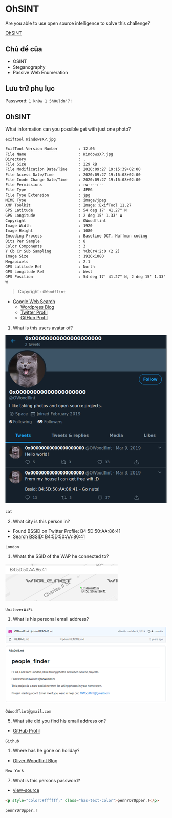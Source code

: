 # OhSINT

Are you able to use open source intelligence to solve this challenge?

[OhSINT](https://tryhackme.com/room/ohsint)

## Chủ đề của

- OSINT
- Steganography
- Passive Web Enumeration

## Lưu trữ phụ lục

Password: `1 kn0w 1 5h0uldn'7!`

## OhSINT

What information can you possible get with just one photo?

`exiftool WindowsXP.jpg`

```
ExifTool Version Number         : 12.06
File Name                       : WindowsXP.jpg
Directory                       : .
File Size                       : 229 kB
File Modification Date/Time     : 2020:09:27 19:15:39+02:00
File Access Date/Time           : 2020:09:27 19:16:08+02:00
File Inode Change Date/Time     : 2020:09:27 19:16:08+02:00
File Permissions                : rw-r--r--
File Type                       : JPEG
File Type Extension             : jpg
MIME Type                       : image/jpeg
XMP Toolkit                     : Image::ExifTool 11.27
GPS Latitude                    : 54 deg 17' 41.27" N
GPS Longitude                   : 2 deg 15' 1.33" W
Copyright                       : OWoodflint
Image Width                     : 1920
Image Height                    : 1080
Encoding Process                : Baseline DCT, Huffman coding
Bits Per Sample                 : 8
Color Components                : 3
Y Cb Cr Sub Sampling            : YCbCr4:2:0 (2 2)
Image Size                      : 1920x1080
Megapixels                      : 2.1
GPS Latitude Ref                : North
GPS Longitude Ref               : West
GPS Position                    : 54 deg 17' 41.27" N, 2 deg 15' 1.33" W
```

> Copyright : `OWoodflint`

- [Google Web Search](https://www.google.com/search?q=OWoodflint)
  - [Wordpress Blog](https://oliverwoodflint.wordpress.com/author/owoodflint/)
  - [Twitter Profil](https://twitter.com/owoodflint)
  - [GitHub Profil](https://github.com/OWoodfl1nt/people_finder)

1. What is this users avatar of?

![](2020-09-27_19-23.png)

`cat`

2. What city is this person in?

- Found BSSID on Twitter Profile: B4:5D:50:AA:86:41
- [Search BSSID: B4:5D:50:AA:86:41](https://wigle.net/mapsearch?maplat=51.25117512555836&maplon=0.847217358825052&mapzoom=8)

`London`

1. Whats the SSID of the WAP he connected to?

![](2020-09-27_19-33.png)

`UnileverWiFi`

1. What is his personal email address?

![](2020-09-27_19-34.png)

`OWoodflint@gmail.com`

5. What site did you find his email address on?

- [GitHub Profil](https://github.com/OWoodfl1nt/people_finder)

`Github`

1. Where has he gone on holiday?

- [Oliver Woodflint Blog](https://oliverwoodflint.wordpress.com/2019/03/03/the-journey-begins/)

`New York`

7. What is this persons password?

- [view-source](view-source:https://oliverwoodflint.wordpress.com/author/owoodflint/)

```html
<p style="color:#ffffff;" class="has-text-color">pennYDr0pper.!</p>
```

`pennYDr0pper.!`

